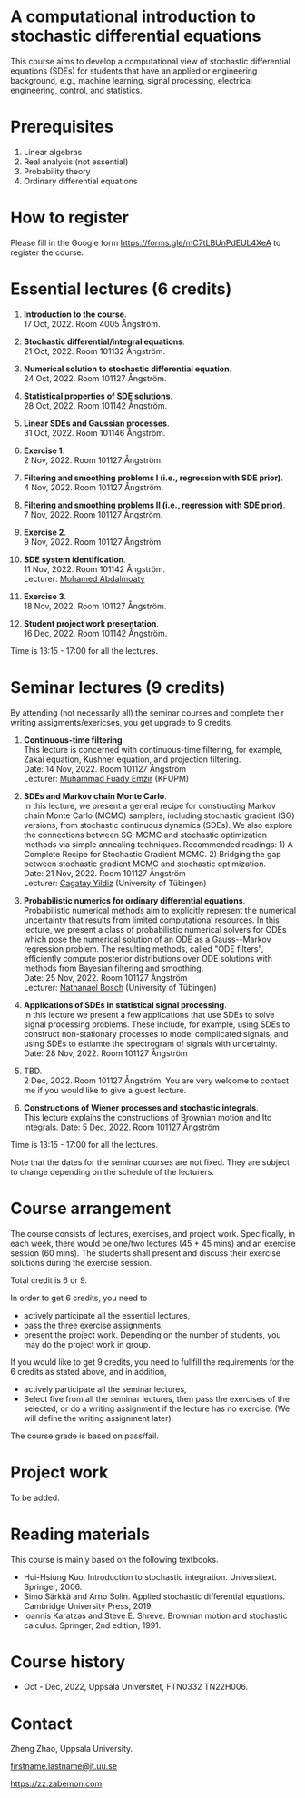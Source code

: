 # A computational introduction to stochastic differential equations

This course aims to develop a computational view of stochastic differential equations (SDEs) for students that have an applied or engineering background, e.g., machine learning, signal processing, electrical engineering, control, and statistics.

# Prerequisites

1. Linear algebras
2. Real analysis (not essential)
3. Probability theory
4. Ordinary differential equations

# How to register

Please fill in the Google form https://forms.gle/mC7tLBUnPdEUL4XeA to register the course.

# Essential lectures (6 credits)

1. **Introduction to the course**. <br>
    17 Oct, 2022. Room 4005 Ångström.

2. **Stochastic differential/integral equations**. <br>
    21 Oct, 2022. Room 101132 Ångström.

3. **Numerical solution to stochastic differential equation**. <br>
    24 Oct, 2022. Room 101127 Ångström.

4. **Statistical properties of SDE solutions**. <br>
    28 Oct, 2022. Room 101142 Ångström.

5. **Linear SDEs and Gaussian processes**. <br>
    31 Oct, 2022. Room 101146 Ångström.

6. **Exercise 1**. <br>
    2 Nov, 2022. Room 101127 Ångström.

7. **Filtering and smoothing problems I (i.e., regression with SDE prior)**. <br>
    4 Nov, 2022. Room 101127 Ångström.

8. **Filtering and smoothing problems II (i.e., regression with SDE prior)**. <br>
    7 Nov, 2022. Room 101127 Ångström.

9. **Exercise 2**. <br>
    9 Nov, 2022. Room 101127 Ångström.

10. **SDE system identification**. <br>
    11 Nov, 2022. Room 101142 Ångström. <br>
    Lecturer: [Mohamed Abdalmoaty](https://people.kth.se/~abda/)

11. **Exercise 3**. <br>
    18 Nov, 2022. Room 101127 Ångström.

12. **Student project work presentation**. <br>
    16 Dec, 2022. Room 101142 Ångström.

Time is 13:15 - 17:00 for all the lectures.

# Seminar lectures (9 credits)

By attending (not necessarily all) the seminar courses and complete their writing assigments/exericses, you get upgrade to 9 credits.

1. **Continuous-time filtering**. <br>
    This lecture is concerned with continuous-time filtering, for example, Zakai equation, Kushner equation, and projection filtering. <br>
    Date: 14 Nov, 2022. Room 101127 Ångström <br>
    Lecturer: [Muhammad Fuady Emzir](https://scholar.google.com/citations?user=nfBRAHAAAAAJ&hl=en) (KFUPM)

2. **SDEs and Markov chain Monte Carlo**. <br>
    In this lecture, we present a general recipe for constructing Markov chain Monte Carlo (MCMC) samplers, including stochastic gradient (SG) versions, from stochastic continuous dynamics (SDEs). We also explore the connections between SG-MCMC and stochastic optimization methods via simple annealing techniques. Recommended readings: 1) A Complete Recipe for Stochastic Gradient MCMC. 2) Bridging the gap between stochastic gradient MCMC and stochastic optimization. <br>
    Date: 21 Nov, 2022. Room 101127 Ångström <br>
    Lecturer: [Cagatay Yildiz](https://cagatayyildiz.github.io/) (University of Tübingen)

3. **Probabilistic numerics for ordinary differential equations**. <br>
    Probabilistic numerical methods aim to explicitly represent the numerical uncertainty that results from limited computational resources. In this lecture, we present a class of probabilistic numerical solvers for ODEs which pose the numerical solution of an ODE as a Gauss--Markov regression problem. The resulting methods, called "ODE filters", efficiently compute posterior distributions over ODE solutions with methods from Bayesian filtering and smoothing. <br>
    Date: 25 Nov, 2022. Room 101127 Ångström <br>
    Lecturer: [Nathanael Bosch](https://nathanaelbosch.github.io/) (University of Tübingen)

4. **Applications of SDEs in statistical signal processing**. <br>
    In this lecture we present a few applications that use SDEs to solve signal processing problems. These include, for example, using SDEs to construct non-stationary processes to model complicated signals, and using SDEs to estiamte the spectrogram of signals with uncertainty. <br>
    Date: 28 Nov, 2022. Room 101127 Ångström

5. TBD. <br>
    2 Dec, 2022. Room 101127 Ångström. You are very welcome to contact me if you would like to give a guest lecture.

6. **Constructions of Wiener processes and stochastic integrals**. <br>
    This lecture explains the constructions of Brownian motion and Ito integrals. 
    Date: 5 Dec, 2022. Room 101127 Ångström

Time is 13:15 - 17:00 for all the lectures.

Note that the dates for the seminar courses are not fixed. They are subject to change depending on the schedule of the lecturers.

# Course arrangement

The course consists of lectures, exercises, and project work. Specifically, in each week, there would be one/two lectures (45 + 45 mins) and an exercise session (60 mins). The students shall present and discuss their exercise solutions during the exercise session. 

Total credit is 6 or 9.

In order to get 6 credits, you need to 

- actively participate all the essential lectures,
- pass the three exercise assignments,
- present the project work. Depending on the number of students, you may do the project work in group.

If you would like to get 9 credits, you need to fullfill the requirements for the 6 credits as stated above, and in addition, 

- actively participate all the seminar lectures,
- Select five from all the seminar lectures, then pass the exercises of the selected, or do a writing assignment if the lecture has no exercise. (We will define the writing assignment later).

The course grade is based on pass/fail.

# Project work

To be added.

# Reading materials

This course is mainly based on the following textbooks.

- Hui-Hsiung Kuo. Introduction to stochastic integration. Universitext. Springer, 2006.
- Simo Särkkä and Arno Solin. Applied stochastic differential equations. Cambridge University Press, 2019.
- Ioannis Karatzas and Steve E. Shreve. Brownian motion and stochastic calculus. Springer, 2nd edition, 1991.

# Course history

- Oct - Dec, 2022, Uppsala Universitet, FTN0332 TN22H006.

# Contact

Zheng Zhao, Uppsala University. 

firstname.lastname@it.uu.se

https://zz.zabemon.com

